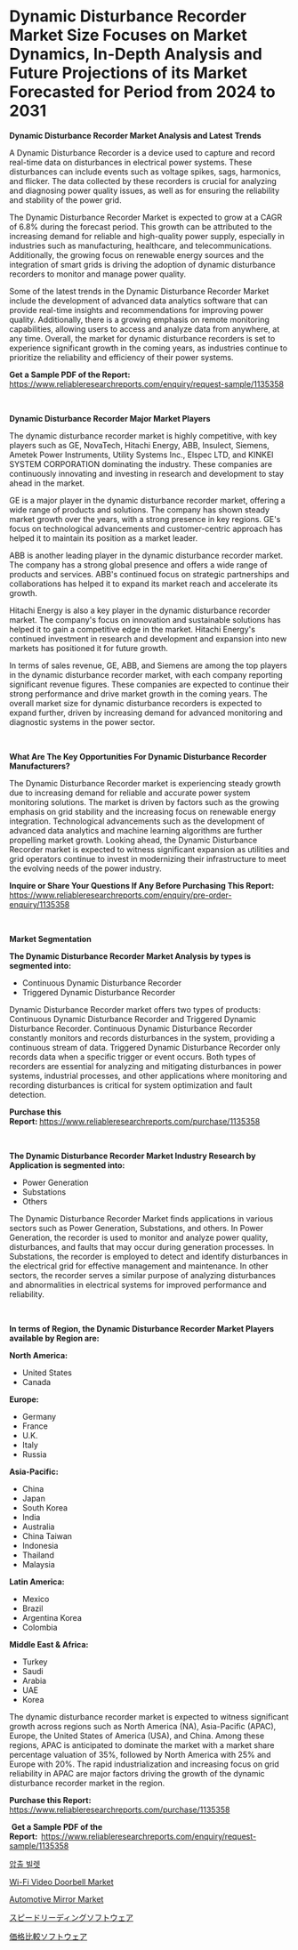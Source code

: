 <p><h1>Dynamic Disturbance Recorder Market Size Focuses on Market Dynamics, In-Depth Analysis and Future Projections of its Market Forecasted for Period from 2024 to 2031</h1></p><p><strong>Dynamic Disturbance Recorder Market Analysis and Latest Trends</strong></p>
<p><p>A Dynamic Disturbance Recorder is a device used to capture and record real-time data on disturbances in electrical power systems. These disturbances can include events such as voltage spikes, sags, harmonics, and flicker. The data collected by these recorders is crucial for analyzing and diagnosing power quality issues, as well as for ensuring the reliability and stability of the power grid.</p><p>The Dynamic Disturbance Recorder Market is expected to grow at a CAGR of 6.8% during the forecast period. This growth can be attributed to the increasing demand for reliable and high-quality power supply, especially in industries such as manufacturing, healthcare, and telecommunications. Additionally, the growing focus on renewable energy sources and the integration of smart grids is driving the adoption of dynamic disturbance recorders to monitor and manage power quality.</p><p>Some of the latest trends in the Dynamic Disturbance Recorder Market include the development of advanced data analytics software that can provide real-time insights and recommendations for improving power quality. Additionally, there is a growing emphasis on remote monitoring capabilities, allowing users to access and analyze data from anywhere, at any time. Overall, the market for dynamic disturbance recorders is set to experience significant growth in the coming years, as industries continue to prioritize the reliability and efficiency of their power systems.</p></p>
<p><strong>Get a Sample PDF of the Report:&nbsp;</strong> <a href="https://www.reliableresearchreports.com/enquiry/request-sample/1135358">https://www.reliableresearchreports.com/enquiry/request-sample/1135358</a></p>
<p>&nbsp;</p>
<p><strong>Dynamic Disturbance Recorder Major Market Players</strong></p>
<p><p>The dynamic disturbance recorder market is highly competitive, with key players such as GE, NovaTech, Hitachi Energy, ABB, Insulect, Siemens, Ametek Power Instruments, Utility Systems Inc., Elspec LTD, and KINKEI SYSTEM CORPORATION dominating the industry. These companies are continuously innovating and investing in research and development to stay ahead in the market. </p><p>GE is a major player in the dynamic disturbance recorder market, offering a wide range of products and solutions. The company has shown steady market growth over the years, with a strong presence in key regions. GE's focus on technological advancements and customer-centric approach has helped it to maintain its position as a market leader.</p><p>ABB is another leading player in the dynamic disturbance recorder market. The company has a strong global presence and offers a wide range of products and services. ABB's continued focus on strategic partnerships and collaborations has helped it to expand its market reach and accelerate its growth.</p><p>Hitachi Energy is also a key player in the dynamic disturbance recorder market. The company's focus on innovation and sustainable solutions has helped it to gain a competitive edge in the market. Hitachi Energy's continued investment in research and development and expansion into new markets has positioned it for future growth.</p><p>In terms of sales revenue, GE, ABB, and Siemens are among the top players in the dynamic disturbance recorder market, with each company reporting significant revenue figures. These companies are expected to continue their strong performance and drive market growth in the coming years. The overall market size for dynamic disturbance recorders is expected to expand further, driven by increasing demand for advanced monitoring and diagnostic systems in the power sector.</p></p>
<p>&nbsp;</p>
<p><strong>What Are The Key Opportunities For Dynamic Disturbance Recorder Manufacturers?</strong></p>
<p><p>The Dynamic Disturbance Recorder market is experiencing steady growth due to increasing demand for reliable and accurate power system monitoring solutions. The market is driven by factors such as the growing emphasis on grid stability and the increasing focus on renewable energy integration. Technological advancements such as the development of advanced data analytics and machine learning algorithms are further propelling market growth. Looking ahead, the Dynamic Disturbance Recorder market is expected to witness significant expansion as utilities and grid operators continue to invest in modernizing their infrastructure to meet the evolving needs of the power industry.</p></p>
<p><strong>Inquire or Share Your Questions If Any Before Purchasing This Report:</strong> <a href="https://www.reliableresearchreports.com/enquiry/pre-order-enquiry/1135358">https://www.reliableresearchreports.com/enquiry/pre-order-enquiry/1135358</a></p>
<p>&nbsp;</p>
<p><strong>Market Segmentation</strong></p>
<p><strong>The Dynamic Disturbance Recorder Market Analysis by types is segmented into:</strong></p>
<p><ul><li>Continuous Dynamic Disturbance Recorder</li><li>Triggered Dynamic Disturbance Recorder</li></ul></p>
<p><p>Dynamic Disturbance Recorder market offers two types of products: Continuous Dynamic Disturbance Recorder and Triggered Dynamic Disturbance Recorder. Continuous Dynamic Disturbance Recorder constantly monitors and records disturbances in the system, providing a continuous stream of data. Triggered Dynamic Disturbance Recorder only records data when a specific trigger or event occurs. Both types of recorders are essential for analyzing and mitigating disturbances in power systems, industrial processes, and other applications where monitoring and recording disturbances is critical for system optimization and fault detection.</p></p>
<p><strong>Purchase this Report:&nbsp;</strong><a href="https://www.reliableresearchreports.com/purchase/1135358">https://www.reliableresearchreports.com/purchase/1135358</a></p>
<p>&nbsp;</p>
<p><strong>The Dynamic Disturbance Recorder Market Industry Research by Application is segmented into:</strong></p>
<p><ul><li>Power Generation</li><li>Substations</li><li>Others</li></ul></p>
<p><p>The Dynamic Disturbance Recorder Market finds applications in various sectors such as Power Generation, Substations, and others. In Power Generation, the recorder is used to monitor and analyze power quality, disturbances, and faults that may occur during generation processes. In Substations, the recorder is employed to detect and identify disturbances in the electrical grid for effective management and maintenance. In other sectors, the recorder serves a similar purpose of analyzing disturbances and abnormalities in electrical systems for improved performance and reliability.</p></p>
<p>&nbsp;</p>
<p><strong>In terms of Region, the Dynamic Disturbance Recorder Market Players available by Region are:</strong></p>
<p>
    <p> <strong> North America: </strong>
        <ul>
            <li>United States</li>
            <li>Canada</li>
        </ul>
        </p> 
    <p> <strong> Europe: </strong>
        <ul>
            <li>Germany</li>
            <li>France</li>
            <li>U.K.</li>
            <li>Italy</li>
            <li>Russia</li>
        </ul>
        </p> 
    <p> <strong> Asia-Pacific: </strong>
        <ul>
            <li>China</li>
            <li>Japan</li>
            <li>South Korea</li>
            <li>India</li>
            <li>Australia</li>
            <li>China Taiwan</li>
            <li>Indonesia</li>
            <li>Thailand</li>
            <li>Malaysia</li>
        </ul>
        </p> 
    <p> <strong> Latin America: </strong>
        <ul>
            <li>Mexico</li>
            <li>Brazil</li>
            <li>Argentina Korea</li>
            <li>Colombia</li>
        </ul>
        </p> 
    <p> <strong> Middle East & Africa: </strong>
        <ul>
            <li>Turkey</li>
            <li>Saudi</li>
            <li>Arabia</li>
            <li>UAE</li>
            <li>Korea</li>
        </ul>
    </p>
    </p>
<p><p>The dynamic disturbance recorder market is expected to witness significant growth across regions such as North America (NA), Asia-Pacific (APAC), Europe, the United States of America (USA), and China. Among these regions, APAC is anticipated to dominate the market with a market share percentage valuation of 35%, followed by North America with 25% and Europe with 20%. The rapid industrialization and increasing focus on grid reliability in APAC are major factors driving the growth of the dynamic disturbance recorder market in the region.</p></p>
<p><strong>Purchase this Report: </strong><a href="https://www.reliableresearchreports.com/purchase/1135358">https://www.reliableresearchreports.com/purchase/1135358</a></p>
<p>&nbsp;<strong>Get a Sample PDF of the Report:&nbsp;&nbsp;</strong><a href="https://www.reliableresearchreports.com/enquiry/request-sample/1135358">https://www.reliableresearchreports.com/enquiry/request-sample/1135358</a></p>
<p><strong></strong></p>
<p><p><a href="https://github.com/WilburKihn5676/Market-Research-Report-List-1/blob/main/43101148961.md">압출 빌렛</a></p><p><a href="https://github.com/mabutironaldo/Market-Research-Report-List-3/blob/main/wi-fi-video-doorbell-market.md">Wi-Fi Video Doorbell Market</a></p><p><a href="https://issuu.com/reportprime-2/docs/automotive-mirror-market-size-2030.pptx">Automotive Mirror Market</a></p><p><a href="https://github.com/EthanMorar2011/Market-Research-Report-List-1/blob/main/34034949661.md">スピードリーディングソフトウェア</a></p><p><a href="https://github.com/dzy793153605/Market-Research-Report-List-1/blob/main/50848809660.md">価格比較ソフトウェア</a></p></p>